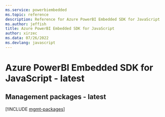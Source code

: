 ```yaml
---
ms.service: powerbiembedded
ms.topic: reference
description: Reference for Azure PowerBI Embedded SDK for JavaScript
ms.author: jeffish
title: Azure PowerBI Embedded SDK for JavaScript
author: xirzec
ms.data: 07/26/2022
ms.devlang: javascript
---
```

# Azure PowerBI Embedded SDK for JavaScript - latest

## Management packages - latest
[!INCLUDE [mgmt-packages](powerbi-embedded-mgmt-index.md)]
